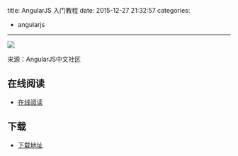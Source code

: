title: AngularJS 入门教程
date: 2015-12-27 21:32:57
categories:
  - angularjs
---

![](http://box.kancloud.cn/2015-07-02_5594eaa1f2781_173x231.jpg?imageMogr2/thumbnail/173x231!/interlace/1/quality/100)

来源：AngularJS中文社区

<!--more-->

## 在线阅读 ##

* [在线阅读](http://www.kancloud.cn/thinkphp/angularjs-guide)

## 下载 ##

* [下载地址](http://www.kancloud.cn/thinkphp/angularjs-guide)